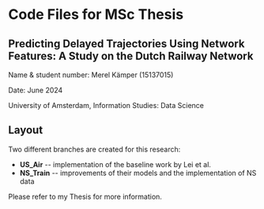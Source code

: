 # Code Files for MSc Thesis
## Predicting Delayed Trajectories Using Network Features: A Study on the Dutch Railway Network
Name & student number: Merel Kämper (15137015) 

Date: June 2024

University of Amsterdam, Information Studies: Data Science 

## Layout
Two different branches are created for this research:
* **US_Air** -- implementation of the baseline work by Lei et al.
* **NS_Train** -- improvements of their models and the implementation of NS data

Please refer to my Thesis for more information.
